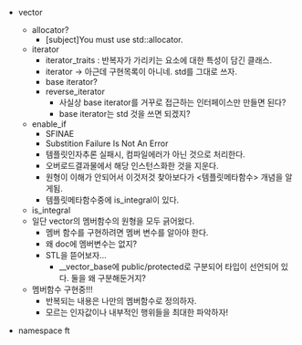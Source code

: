 - vector
	- allocator?
		- [subject]You must use std::allocator.
	- iterator
		- iterator_traits : 반복자가 가리키는 요소에 대한 특성이 담긴 클래스.
		- iterator -> 아근데 구현목록이 아니네. std를 그대로 쓰자.
		- base iterator?
		- reverse_iterator
			- 사실상 base iterator를 거꾸로 접근하는 인터페이스만 만들면 된다?
			- base iterator는 std 것을 쓰면 되겠지?
	- enable_if
    	- SFINAE
    	- Substition Failure Is Not An Error
    	- 템플릿인자추론 실패시, 컴파일에러가 아닌 것으로 처리한다.
    	- 오버로드결과물에서 해당 인스턴스화한 것을 지운다.
    	- 원형이 이해가 안되어서 이것저것 찾아보다가 <템플릿메타함수> 개념을 알게됨.
    	- 템플릿메타함수중에 is_integral이 있다.
  	- is_integral
	- 일단 vector의 멤버함수의 원형을 모두 긁어왔다.
		- 멤버 함수를 구현하려면 멤버 변수를 알아야 한다.
		- 왜 doc에 멤버변수는 없지?
		- STL을 뜯어보자...
			- __vector_base에 public/protected로 구분되어 타입이 선언되어 있다. 둘을 왜 구분해둔거지?
	- 멤버함수 구현중!!!
		- 반복되는 내용은 나만의 멤버함수로 정의하자.
		- 모르는 인자값이나 내부적인 행위들을 최대한 파악하자!

- namespace ft
